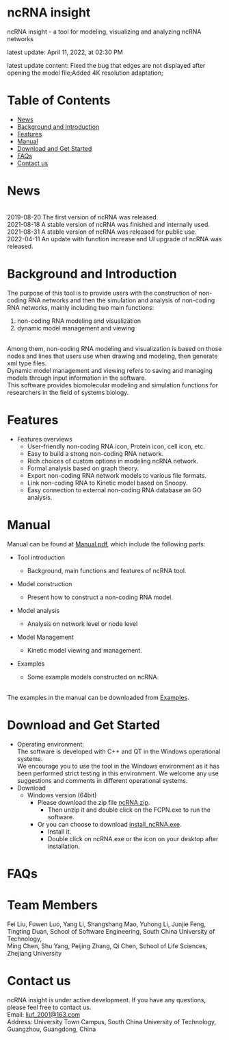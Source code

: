# ncRNA insight 
ncRNA insight - a tool for modeling, visualizing and analyzing ncRNA networks

latest update: April 11, 2022, at 02:30 PM

latest update content: Fixed the bug that edges are not displayed after opening the model file;Added 4K resolution adaptation;

# Table of Contents
- [News](#news)
- [Background and Introduction](#background-and-introduction)
- [Features](#features)
- [Manual](#manual)
- [Download and Get Started](#download-and-get-started)
- [FAQs](#faqs)
- [Contact us](#contact-us)

# News
<br>2019-08-20 The first version of ncRNA was released.
<br>2021-08-18 A stable version of ncRNA was finished and internally used.
<br>2021-08-31 A stable version of ncRNA was released for public use.
<br>2022-04-11 An update with function increase and UI upgrade of ncRNA was released.

# Background and Introduction
The purpose of this tool is to provide users with the construction of non-coding RNA networks and then the simulation and analysis of non-coding RNA networks, mainly including two main functions: 

1. non-coding RNA modeling and visualization
2. dynamic model management and viewing

<br>Among them, non-coding RNA modeling and visualization is based on those nodes and lines that users use when drawing and modeling, then generate xml type files.
<br>Dynamic model management and viewing refers to saving and managing models through input information in the software.
<br>This software provides biomolecular modeling and simulation functions for researchers in the field of systems biology.

# Features
- Features overviews
   - User-friendly non-coding RNA icon, Protein icon, cell icon, etc. 
   - Easy to build a strong non-coding RNA network. 
   - Rich choices of custom options in modeling ncRNA network.
   - Formal analysis based on graph theory. 
   - Export non-coding RNA network models to various file formats.
   - Link non-coding RNA to Kinetic model based on Snoopy.
   - Easy connection to external non-coding RNA database an GO analysis.

# Manual       
Manual can be found at [Manual.pdf](https://github.com/liufei2016/ncRNA/blob/master/Manual.pdf), which include the following parts:

- Tool introduction
  - Background, main functions and features of ncRNA tool.

- Model construction
  - Present how to construct a non-coding RNA model.

- Model analysis
  - Analysis on network level or node level

- Model Management
  - Kinetic model viewing and management.

- Examples
  - Some example models constructed on ncRNA.


<br> The examples in the manual can be downloaded from [Examples](https://github.com/liufei2016/ncRNA/tree/master/Examples).

# Download and Get Started
- Operating environment:
<br>The software is developed with C++ and QT in the Windows operational systems. 
<br>We encourage you to use the tool in the Windows environment as it has been performed strict testing in this environment. We welcome any use suggestions and comments in different operational systems. 
- Download
   - Windows version (64bit) 
      - Please download the zip file [ncRNA.zip](https://github.com/liufei2016/ncRNA/blob/master/ncRNA.zip). 
         - Then unzip it and double click on the FCPN.exe to run the software.
      - Or you can choose to download [install_ncRNA.exe](https://github.com/liufei2016/ncRNA/blob/master/install_ncRNA.exe). 
         - Install it.
         - Double click on ncRNA.exe or the icon on your desktop after installation.
# FAQs
# Team Members
Fei Liu, Fuwen Luo, Yang Li, Shangshang Mao, Yuhong Li, Junjie Feng, Tingting Duan,
School of Software Engineering, 
South China University of Technology,
<br>Ming Chen, Shu Yang, Peijing Zhang, Qi Chen, 
School of Life Sciences,
Zhejiang University

# Contact us
ncRNA insight is under active development. If you have any questions, please feel free to contact us. 
<br>  Email: liuf_2001@163.com
<br>  Address: University Town Campus, South China University of Technology, Guangzhou, Guangdong, China  
